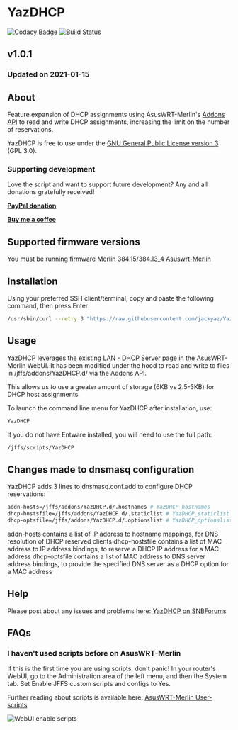 # YazDHCP
[![Codacy Badge](https://app.codacy.com/project/badge/Grade/1f193c7b92a34b60bc1ef9a647f04908)](https://www.codacy.com/gh/jackyaz/YazDHCP/dashboard?utm_source=github.com&amp;utm_medium=referral&amp;utm_content=jackyaz/YazDHCP&amp;utm_campaign=Badge_Grade)
[![Build Status](https://travis-ci.com/jackyaz/YazDHCP.svg?branch=master)](https://travis-ci.com/jackyaz/YazDHCP)

## v1.0.1
### Updated on 2021-01-15
## About
Feature expansion of DHCP assignments using AsusWRT-Merlin's [Addons API](https://github.com/RMerl/asuswrt-merlin.ng/wiki/Addons-API) to read and write DHCP assignments, increasing the limit on the number of reservations.

YazDHCP is free to use under the [GNU General Public License version 3](https://opensource.org/licenses/GPL-3.0) (GPL 3.0).

### Supporting development
Love the script and want to support future development? Any and all donations gratefully received!

[**PayPal donation**](https://paypal.me/jackyaz21)

[**Buy me a coffee**](https://www.buymeacoffee.com/jackyaz)

## Supported firmware versions
You must be running firmware Merlin 384.15/384.13_4 [Asuswrt-Merlin](https://asuswrt.lostrealm.ca/)

## Installation
Using your preferred SSH client/terminal, copy and paste the following command, then press Enter:

```sh
/usr/sbin/curl --retry 3 "https://raw.githubusercontent.com/jackyaz/YazDHCP/master/YazDHCP.sh" -o "/jffs/scripts/YazDHCP" && chmod 0755 /jffs/scripts/YazDHCP && /jffs/scripts/YazDHCP install
```

## Usage
YazDHCP leverages the existing [LAN - DHCP Server](http://router.asus.com/Advanced_DHCP_Content.asp) page in the AsusWRT-Merlin WebUI. It has been modified under the hood to read and write to files in /jffs/addons/YazDHCP.d/ via the Addons API.

This allows us to use a greater amount of storage (6KB vs 2.5-3KB) for DHCP host assignments.

To launch the command line menu for YazDHCP after installation, use:
```sh
YazDHCP
```

If you do not have Entware installed, you will need to use the full path:
```sh
/jffs/scripts/YazDHCP
```

## Changes made to dnsmasq configuration
YazDHCP adds 3 lines to dnsmasq.conf.add to configure DHCP reservations:
```sh
addn-hosts=/jffs/addons/YazDHCP.d/.hostnames # YazDHCP_hostnames
dhcp-hostsfile=/jffs/addons/YazDHCP.d/.staticlist # YazDHCP_staticlist
dhcp-optsfile=/jffs/addons/YazDHCP.d/.optionslist # YazDHCP_optionslist
```
addn-hosts contains a list of IP address to hostname mappings, for DNS resolution of DHCP reserved clients
dhcp-hostsfile contains a list of MAC address to IP address bindings, to reserve a DHCP IP address for a MAC address
dhcp-optsfile contains a list of MAC address to DNS server address bindings, to provide the specified DNS server as a DHCP option for a MAC address

## Help
Please post about any issues and problems here: [YazDHCP on SNBForums](https://www.snbforums.com/threads/yazdhcp-feature-expansion-of-dhcp-assignments-increasing-limit-on-the-number-of-dhcp-reservations.69247/)

## FAQs
### I haven't used scripts before on AsusWRT-Merlin
If this is the first time you are using scripts, don't panic! In your router's WebUI, go to the Administration area of the left menu, and then the System tab. Set Enable JFFS custom scripts and configs to Yes.

Further reading about scripts is available here: [AsusWRT-Merlin User-scripts](https://github.com/RMerl/asuswrt-merlin/wiki/User-scripts)

![WebUI enable scripts](https://puu.sh/A3wnG/00a43283ed.png)
